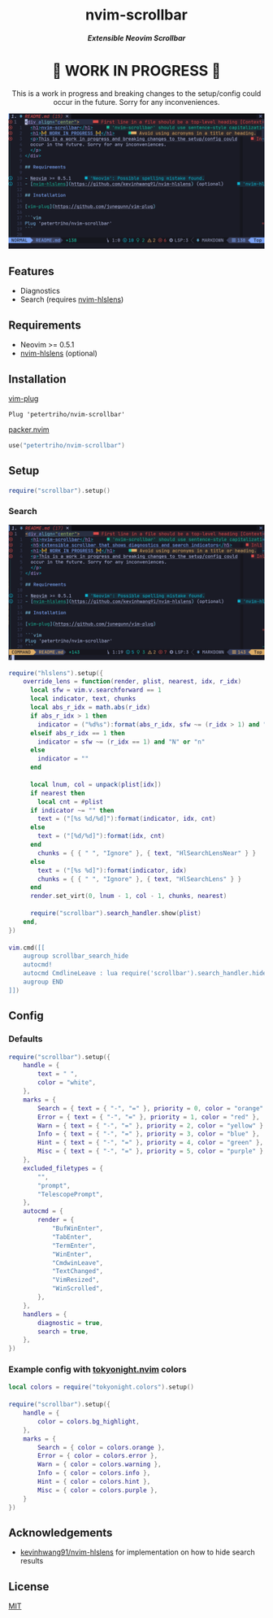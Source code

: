 <div align="center">
  <h1>nvim-scrollbar</h1>
  <h5>Extensible Neovim Scrollbar</h5>
  <h1>🚧 WORK IN PROGRESS 🚧</h1>
  <p>This is a work in progress and breaking changes to the setup/config could
  occur in the future. Sorry for any inconveniences.
  </p>
</div>

![diagnostics](./assets/diagnostics.gif)

## Features

- Diagnostics
- Search (requires [nvim-hlslens](https://github.com/kevinhwang91/nvim-hlslens))

## Requirements

- Neovim >= 0.5.1
- [nvim-hlslens](https://github.com/kevinhwang91/nvim-hlslens) (optional)

## Installation

[vim-plug](https://github.com/junegunn/vim-plug)

```vim
Plug 'petertriho/nvim-scrollbar'
```

[packer.nvim](https://github.com/wbthomason/packer.nvim)

```lua
use("petertriho/nvim-scrollbar")
```

## Setup

```lua
require("scrollbar").setup()

```

### Search

![search](./assets/search.gif)

```lua
require("hlslens").setup({
    override_lens = function(render, plist, nearest, idx, r_idx)
      local sfw = vim.v.searchforward == 1
      local indicator, text, chunks
      local abs_r_idx = math.abs(r_idx)
      if abs_r_idx > 1 then
        indicator = ("%d%s"):format(abs_r_idx, sfw ~= (r_idx > 1) and "N" or "n")
      elseif abs_r_idx == 1 then
        indicator = sfw ~= (r_idx == 1) and "N" or "n"
      else
        indicator = ""
      end

      local lnum, col = unpack(plist[idx])
      if nearest then
        local cnt = #plist
      if indicator ~= "" then
        text = ("[%s %d/%d]"):format(indicator, idx, cnt)
      else
        text = ("[%d/%d]"):format(idx, cnt)
      end
        chunks = { { " ", "Ignore" }, { text, "HlSearchLensNear" } }
      else
        text = ("[%s %d]"):format(indicator, idx)
        chunks = { { " ", "Ignore" }, { text, "HlSearchLens" } }
      end
      render.set_virt(0, lnum - 1, col - 1, chunks, nearest)

      require("scrollbar").search_handler.show(plist)
    end,
})

vim.cmd([[
    augroup scrollbar_search_hide
    autocmd!
    autocmd CmdlineLeave : lua require('scrollbar').search_handler.hide()
    augroup END
]])
```

## Config

### Defaults

```lua
require("scrollbar").setup({
    handle = {
        text = " ",
        color = "white",
    },
    marks = {
        Search = { text = { "-", "=" }, priority = 0, color = "orange" },
        Error = { text = { "-", "=" }, priority = 1, color = "red" },
        Warn = { text = { "-", "=" }, priority = 2, color = "yellow" },
        Info = { text = { "-", "=" }, priority = 3, color = "blue" },
        Hint = { text = { "-", "=" }, priority = 4, color = "green" },
        Misc = { text = { "-", "=" }, priority = 5, color = "purple" },
    },
    excluded_filetypes = {
        "",
        "prompt",
        "TelescopePrompt",
    },
    autocmd = {
        render = {
            "BufWinEnter",
            "TabEnter",
            "TermEnter",
            "WinEnter",
            "CmdwinLeave",
            "TextChanged",
            "VimResized",
            "WinScrolled",
        },
    },
    handlers = {
        diagnostic = true,
        search = true,
    },
})
```

### Example config with [tokyonight.nvim](https://github.com/folke/tokyonight.nvim) colors

```lua
local colors = require("tokyonight.colors").setup()

require("scrollbar").setup({
    handle = {
        color = colors.bg_highlight,
    },
    marks = {
        Search = { color = colors.orange },
        Error = { color = colors.error },
        Warn = { color = colors.warning },
        Info = { color = colors.info },
        Hint = { color = colors.hint },
        Misc = { color = colors.purple },
    }
})
```

## Acknowledgements

- [kevinhwang91/nvim-hlslens](https://github.com/kevinhwang91/nvim-hlslens) for implementation on how to hide search results

## License

[MIT](https://choosealicense.com/licenses/mit/)
